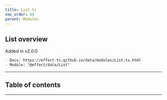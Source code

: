 ```yaml
---
title: List.ts
nav_order: 44
parent: Modules
---
```


## List overview

Added in v2.0.0

```md
- Docs: https://effect-ts.github.io/data/modules/List.ts.html
- Module: "@effect/data/List"
```

---

<h2 class="text-delta">Table of contents</h2>

---
